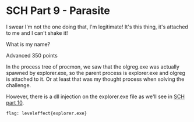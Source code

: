 # SCH Part 9 - Parasite 

I swear I'm not the one doing that, I'm legitimate! It's this thing, it's attached to me and I can't shake it!

What is my name?

Advanced 
350 points 

In the process tree of procmon, we saw that the olgreg.exe was actually spawned by explorer.exe, so the parent process is explorer.exe and olgreg is attached to it.
Or at least that was my thought process when solving the challenge.

However, there is a dll injection on the explorer.exe file as we'll see in [SCH part 10](SCH_part_10.md).

`flag: leveleffect{explorer.exe}`


